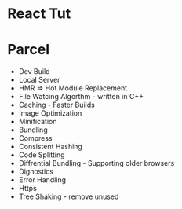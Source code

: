 # React Tut

# Parcel

- Dev Build
- Local Server
- HMR => Hot Module Replacement
- File Watcing Algorthm - written in C++
- Caching - Faster Builds
- Image Optimization
- Minification
- Bundling
- Compress
- Consistent Hashing
- Code Splitting
- Diffrential Bundling - Supporting older browsers
- Dignostics
- Error Handling
- Https
- Tree Shaking - remove unused
